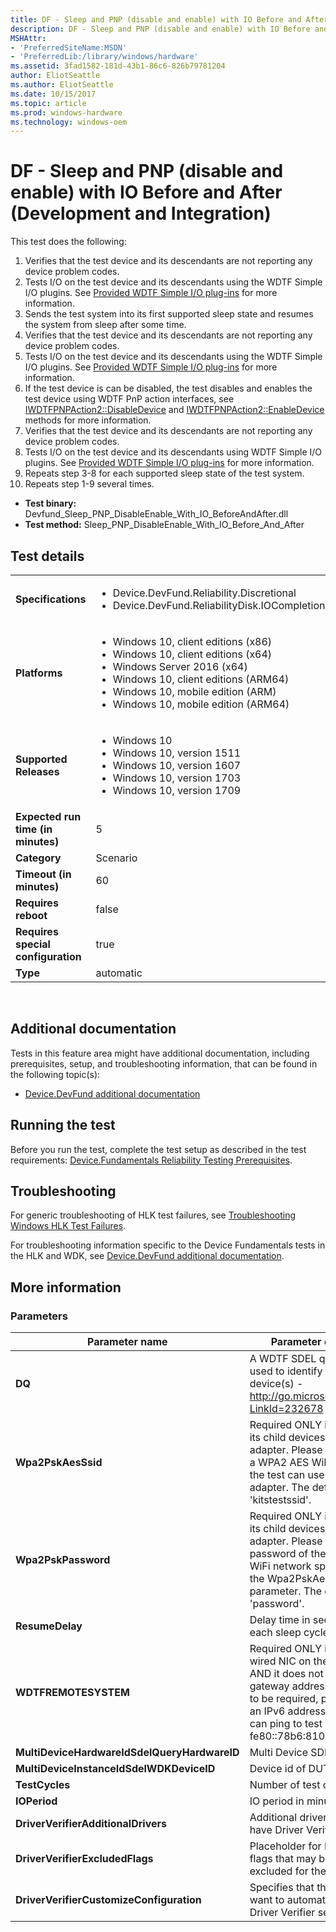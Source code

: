 ```yaml
---
title: DF - Sleep and PNP (disable and enable) with IO Before and After (Development and Integration)
description: DF - Sleep and PNP (disable and enable) with IO Before and After (Development and Integration)
MSHAttr:
- 'PreferredSiteName:MSDN'
- 'PreferredLib:/library/windows/hardware'
ms.assetid: 3fad1582-181d-43b1-86c6-826b79781204
author: EliotSeattle
ms.author: EliotSeattle
ms.date: 10/15/2017
ms.topic: article
ms.prod: windows-hardware
ms.technology: windows-oem
---
```


# <span id="p_hlk_test.82178a94-924b-4ac6-a11b-17bcedc05325"></span>DF - Sleep and PNP (disable and enable) with IO Before and After (Development and Integration)


This test does the following:

1.  Verifies that the test device and its descendants are not reporting any device problem codes.
2.  Tests I/O on the test device and its descendants using the WDTF Simple I/O plugins. See [Provided WDTF Simple I/O plug-ins](https://msdn.microsoft.com/library/windows/hardware/hh781398) for more information.
3.  Sends the test system into its first supported sleep state and resumes the system from sleep after some time.
4.  Verifies that the test device and its descendants are not reporting any device problem codes.
5.  Tests I/O on the test device and its descendants using the WDTF Simple I/O plugins. See [Provided WDTF Simple I/O plug-ins](https://msdn.microsoft.com/library/windows/hardware/hh781398) for more information.
6.  If the test device is can be disabled, the test disables and enables the test device using WDTF PnP action interfaces, see [IWDTFPNPAction2::DisableDevice](https://msdn.microsoft.com/library/windows/hardware/hh451068) and [IWDTFPNPAction2::EnableDevice](https://msdn.microsoft.com/library/windows/hardware/hh451082) methods for more information.
7.  Verifies that the test device and its descendants are not reporting any device problem codes.
8.  Tests I/O on the test device and its descendants using WDTF Simple I/O plugins. See [Provided WDTF Simple I/O plug-ins](https://msdn.microsoft.com/library/windows/hardware/hh781398) for more information.
9.  Repeats step 3-8 for each supported sleep state of the test system.
10. Repeats step 1-9 several times.

-   **Test binary:** Devfund\_Sleep\_PNP\_DisableEnable\_With\_IO\_BeforeAndAfter.dll
-   **Test method:** Sleep\_PNP\_DisableEnable\_With\_IO\_Before\_And\_After

## Test details
|||
|---|---|
| **Specifications**  | <ul><li>Device.DevFund.Reliability.Discretional</li><li>Device.DevFund.ReliabilityDisk.IOCompletionCancellation</li></ul> |  
| **Platforms**   | <ul><li>Windows 10, client editions (x86)</li><li>Windows 10, client editions (x64)</li><li>Windows Server 2016 (x64)</li><li>Windows 10, client editions (ARM64)</li><li>Windows 10, mobile edition (ARM)</li><li>Windows 10, mobile edition (ARM64)</li></ul> |
| **Supported Releases** | <ul><li>Windows 10</li><li>Windows 10, version 1511</li><li>Windows 10, version 1607</li><li>Windows 10, version 1703</li><li>Windows 10, version 1709</li></ul> |
|**Expected run time (in minutes)**| 5 |
|**Category**| Scenario |
|**Timeout (in minutes)**| 60 |
|**Requires reboot**| false |
|**Requires special configuration**| true |
|**Type**| automatic |

 

## <span id="Additional_documentation"></span><span id="additional_documentation"></span><span id="ADDITIONAL_DOCUMENTATION"></span>Additional documentation


Tests in this feature area might have additional documentation, including prerequisites, setup, and troubleshooting information, that can be found in the following topic(s):

-   [Device.DevFund additional documentation](device-devfund-additional-documentation.md)

## <span id="Running_the_test"></span><span id="running_the_test"></span><span id="RUNNING_THE_TEST"></span>Running the test


Before you run the test, complete the test setup as described in the test requirements: [Device.Fundamentals Reliability Testing Prerequisites](devicefundamentals-reliability-testing-prerequisites.md).

## <span id="Troubleshooting"></span><span id="troubleshooting"></span><span id="TROUBLESHOOTING"></span>Troubleshooting


For generic troubleshooting of HLK test failures, see [Troubleshooting Windows HLK Test Failures](..\user\troubleshooting-windows-hlk-test-failures.md).

For troubleshooting information specific to the Device Fundamentals tests in the HLK and WDK, see [Device.DevFund additional documentation](device-devfund-additional-documentation.md).

## <span id="More_information"></span><span id="more_information"></span><span id="MORE_INFORMATION"></span>More information


### <span id="Parameters"></span><span id="parameters"></span><span id="PARAMETERS"></span>Parameters

| Parameter name                               | Parameter description                                                                                                                                                                                                                       |
|----------------------------------------------|---------------------------------------------------------------------------------------------------------------------------------------------------------------------------------------------------------------------------------------------|
| **DQ**                                       | A WDTF SDEL query that is used to identify the target device(s) - http://go.microsoft.com/fwlink/?LinkId=232678                                                                                                                             |
| **Wpa2PskAesSsid**                           | Required ONLY if DUT or one of its child devices is a WiFi adapter. Please provide SSID of a WPA2 AES WiFi network that the test can use to test the WiFi adapter. The default is 'kitstestssid'.                                           |
| **Wpa2PskPassword**                          | Required ONLY if DUT or one of its child devices is a WiFi adapter. Please provide password of the WPA2 AES WiFi network specified using the Wpa2PskAesSsid parameter. The default is 'password'.                                           |
| **ResumeDelay**                              | Delay time in seconds after each sleep cycle                                                                                                                                                                                                |
| **WDTFREMOTESYSTEM**                         | Required ONLY if there is a wired NIC on the test system AND it does not have an IPv6 gateway address. If determined to be required, please provide an IPv6 address that the NIC can ping to test network I/O. Eg: fe80::78b6:810:9c12:46cd |
| **MultiDeviceHardwareIdSdelQueryHardwareID** | Multi Device SDEL                                                                                                                                                                                                                           |
| **MultiDeviceInstanceIdSdelWDKDeviceID**     | Device id of DUT                                                                                                                                                                                                                            |
| **TestCycles**                               | Number of test cycles                                                                                                                                                                                                                       |
| **IOPeriod**                                 | IO period in minutes                                                                                                                                                                                                                        |
| **DriverVerifierAdditionalDrivers**          | Additional drivers that should have Driver Verifier enabled                                                                                                                                                                                 |
| **DriverVerifierExcludedFlags**              | Placeholder for Driver Verifier flags that may be manually excluded for the test run                                                                                                                                                        |
| **DriverVerifierCustomizeConfiguration**     | Specifies that this test may want to automatically update Driver Verifier settings                                                                                                                                                          |

 

 

 






